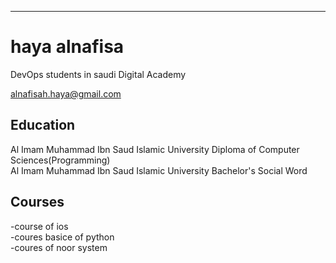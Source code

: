 ---
# haya alnafisa
DevOps students in saudi Digital Academy
<div id="email">
<a href="alnafisah.haya@gmail.com">alnafisah.haya@gmail.com</a>
</div>

## Education
Al Imam Muhammad Ibn Saud Islamic University Diploma of Computer Sciences(Programming)
<br>
Al Imam Muhammad Ibn Saud Islamic University Bachelor's Social Word

## Courses
-course of ios 
<br>
-coures basice of python 
<br>
-coures of noor system



<!-- ### Footer

Last updated: June 2022 -->
